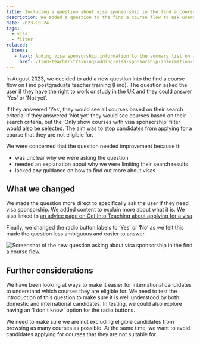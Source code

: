 ```yaml
---
title: Including a question about visa sponsorship in the find a course flow
description: We added a question to the find a course flow to ask users if they need a visa sponsorship
date: 2023-10-24
tags:
  - visa
  - filter
related:
  items:
   - text: Adding visa sponsorship information to the summary list on a course page
     href: /find-teacher-training/adding-visa-sponsorship-information-to-the-summary-list-on-a-course-page/
---
```


In August 2023, we decided to add a new question into the find a course flow on Find postgraduate teacher training (Find). The question asked the user if they have the right to work or study in the UK and they could answer ‘Yes’ or ‘Not yet’.

If they answered ‘Yes’, they would see all courses based on their search criteria. If they answered ‘Not yet’ they would see courses based on their search criteria, but the ‘Only show courses with visa sponsorship’ filter would also be selected. The aim was to stop candidates from applying for a course that they are not eligible for.

We were concerned that the question needed improvement because it:

- was unclear why we were asking the question
- needed an explanation about why we were limiting their search results
- lacked any guidance on how to find out more about visas

## What we changed

We made the question more direct to specifically ask the user if they need visa sponsorship. We added content to explain more about what it is. We also linked to [an advice page on Get Into Teaching about applying for a visa](https://getintoteaching.education.gov.uk/non-uk-teachers/visas-for-non-uk-trainees).

Finally, we changed the radio button labels to ‘Yes’ or ‘No’ as we felt this made the question less ambiguous and easier to answer.

![Screenshot of the new question asking about visa sponsorship in the find a course flow.](/find-teacher-training/visa-sponsorship-question-in-add-course-flow/visa-sponsorship-add-course.png)

## Further considerations

We have been looking at ways to make it easier for international candidates to understand which courses they are eligible for. We need to test the introduction of this question to make sure it is well understood by both domestic and international candidates. In testing, we could also explore having an 'I don't know' option for the radio buttons.

We need to make sure we are not excluding eligible candidates from browsing as many courses as possible. At the same time, we want to avoid candidates applying for courses that they are not suitable for.
